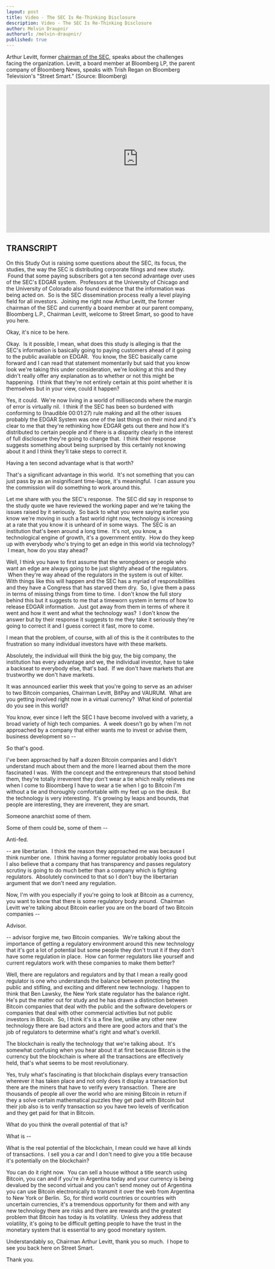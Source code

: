 ```yaml
---
layout: post
title: Video - The SEC Is Re-Thinking Disclosure
description: Video - The SEC Is Re-Thinking Disclosure
author: Melvin Draupnir
authorurl: /melvin-draupnir/
published: true
---
```


<p>Arthur Levitt, former <a href="/march-13-not-11-deadline-of-btc-etf-by-sec/">chairman of the SEC</a>, speaks about the challenges facing the organization. Levitt, a board member at Bloomberg LP, the parent company of Bloomberg News, speaks with Trish Regan on Bloomberg Television's "Street Smart." (Source: Bloomberg)</p>

<center><iframe width="700" height="394" src="https://www.bloomberg.com/api/embed/iframe?id=615b48db-9abc-4e7f-af27-635621ac2ba7" allowscriptaccess="always" frameborder="0"></iframe></center>

<h2>TRANSCRIPT</h2>
<p>On this Study Out is raising some questions about the SEC, its focus, the studies, the way the SEC is distributing corporate filings and new study.  Found that some paying subscribers got a ten second advantage over uses of the SEC's EDGAR system.  Professors at the University of Chicago and the University of Colorado also found evidence that the information was being acted on.  So is the SEC dissemination process really a level playing field for all investors.  Joining me right now Arthur Levitt, the former chairman of the SEC and currently a board member at our parent company, Bloomberg L.P., Chairman Levitt, welcome to Street Smart, so good to have you here.</p>
<p>Okay, it's nice to be here.</p>
<p>Okay.  Is it possible, I mean, what does this study is alleging is that the SEC's information is basically going to paying customers ahead of it going to the public available on EDGAR.  You know, the SEC basically came forward and I can read that statement momentarily but said that you know look we're taking this under consideration, we're looking at this and they didn't really offer any explanation as to whether or not this might be happening.  I think that they're not entirely certain at this point whether it is themselves but in your view, could it happen?</p>
<p>Yes, it could.  We're now living in a world of milliseconds where the margin of error is virtually nil.  I think if the SEC has been so burdened with conforming to (Inaudible 00:01:27) rule making and all the other issues probably the EDGAR System was one of the last things on their mind and it's clear to me that they're rethinking how EDGAR gets out there and how it's distributed to certain people and if there is a disparity clearly in the interest of full disclosure they're going to change that.  I think their response suggests something about being surprised by this certainly not knowing about it and I think they'll take steps to correct it.</p>
<p>Having a ten second advantage what is that worth?</p>
<p>That's a significant advantage in this world.  It's not something that you can just pass by as an insignificant time-lapse, it's meaningful.  I can assure you the commission will do something to work around this.</p>
<p>Let me share with you the SEC's response.  The SEC did say in response to the study quote we have reviewed the working paper and we're taking the issues raised by it seriously.  So back to what you were saying earlier you know we're moving in such a fast world right now, technology is increasing at a rate that you know it is unheard of in some ways.  The SEC is an institution that's been around a long time.  It's not, you know, a technological engine of growth, it's a government entity.  How do they keep up with everybody who's trying to get an edge in this world via technology?  I mean, how do you stay ahead?</p>
<p>Well, I think you have to first assume that the wrongdoers or people who want an edge are always going to be just slightly ahead of the regulators.  When they're way ahead of the regulators in the system is out of kilter.  With things like this will happen and the SEC has a myriad of responsibilities and they have a Congress that has starved them dry.  So, I give them a pass in terms of missing things from time to time.  I don't know the full story behind this but it suggests to me that a timeworn system in terms of how to release EDGAR information.  Just got away from them in terms of where it went and how it went and what the technology was?  I don't know the answer but by their response it suggests to me they take it seriously they're going to correct it and I guess correct it fast, more to come.</p>
<p>I mean that the problem, of course, with all of this is the it contributes to the frustration so many individual investors have with these markets.</p>
<p>Absolutely, the individual will think the big guy, the big company, the institution has every advantage and we, the individual investor, have to take a backseat to everybody else, that's bad.  If we don't have markets that are trustworthy we don't have markets.</p>
<p>It was announced earlier this week that you're going to serve as an adviser to two Bitcoin companies, Chairman Levitt, BitPay and VAURUM.  What are you getting involved right now in a virtual currency?  What kind of potential do you see in this world?</p>
<p>You know, ever since I left the SEC I have become involved with a variety, a broad variety of high tech companies.  A week doesn't go by when I'm not approached by a company that either wants me to invest or advise them, business development so --</p>
<p>So that's good.</p>
<p>I've been approached by half a dozen Bitcoin companies and I didn't understand much about them and the more I learned about them the more fascinated I was.  With the concept and the entrepreneurs that stood behind them, they're totally irreverent they don't wear a tie which really relieves me when I come to Bloomberg I have to wear a tie when I go to Bitcoin I'm without a tie and thoroughly comfortable with my feet up on the desk.  But the technology is very interesting.  It's growing by leaps and bounds, that people are interesting, they are irreverent, they are smart.</p>
<p>Someone anarchist some of them.</p>
<p>Some of them could be, some of them --</p>
<p>Anti-fed.</p>
<p>-- are libertarian.  I think the reason they approached me was because I think number one.  I think having a former regulator probably looks good but I also believe that a company that has transparency and passes regulatory scrutiny is going to do much better than a company which is fighting regulators.  Absolutely convinced to that so I don't buy the libertarian argument that we don't need any regulation.</p>
<p>Now, I'm with you especially if you're going to look at Bitcoin as a currency, you want to know that there is some regulatory body around.  Chairman Levitt we're talking about Bitcoin earlier you are on the board of two Bitcoin companies --</p>
<p>Advisor.</p>
<p>-- advisor forgive me, two Bitcoin companies.  We're talking about the importance of getting a regulatory environment around this new technology that it's got a lot of potential but some people they don't trust it if they don't have some regulation in place.  How can former regulators like yourself and current regulators work with these companies to make them better?</p>
<p>Well, there are regulators and regulators and by that I mean a really good regulator is one who understands the balance between protecting the public and stifling, and exciting and different new technology.  I happen to think that Ben Lawsky, the New York state regulator has the balance right.  He's put the matter out for study and he has drawn a distinction between Bitcoin companies that deal with the public and the software developers or companies that deal with other commercial activities but not public investors in Bitcoin.  So, I think it's is a fine line, unlike any other new technology there are bad actors and there are good actors and that's the job of regulators to determine what's right and what's overkill.</p>
<p>The blockchain is really the technology that we're talking about.  It's somewhat confusing when you hear about it at first because Bitcoin is the currency but the blockchain is where all the transactions are effectively held, that's what seems to be most revolutionary.</p>
<p>Yes, truly what's fascinating is that blockchain displays every transaction wherever it has taken place and not only does it display a transaction but there are the miners that have to verify every transaction.  There are thousands of people all over the world who are mining Bitcoin in return if they a solve certain mathematical puzzles they get paid with Bitcoin but their job also is to verify transaction so you have two levels of verification and they get paid for that in Bitcoin.</p>
<p>What do you think the overall potential of that is?</p>
<p>What is --</p>
<p>What is the real potential of the blockchain, I mean could we have all kinds of transactions.  I sell you a car and I don't need to give you a title because it's potentially on the blockchain?</p>
<p>You can do it right now.  You can sell a house without a title search using Bitcoin, you can and if you're in Argentina today and your currency is being devalued by the second virtual and you can't send money out of Argentina you can use Bitcoin electronically to transmit it over the web from Argentina to New York or Berlin.  So, for third world countries or countries with uncertain currencies, it's a tremendous opportunity for them and with any new technology there are risks and there are rewards and the greatest problem that Bitcoin has today is its volatility.  Unless they address that volatility, it's going to be difficult getting people to have the trust in the monetary system that is essential to any good monetary system.</p>
<p>Understandably so, Chairman Arthur Levitt, thank you so much.  I hope to see you back here on Street Smart.</p>
<p>Thank you.</p>
